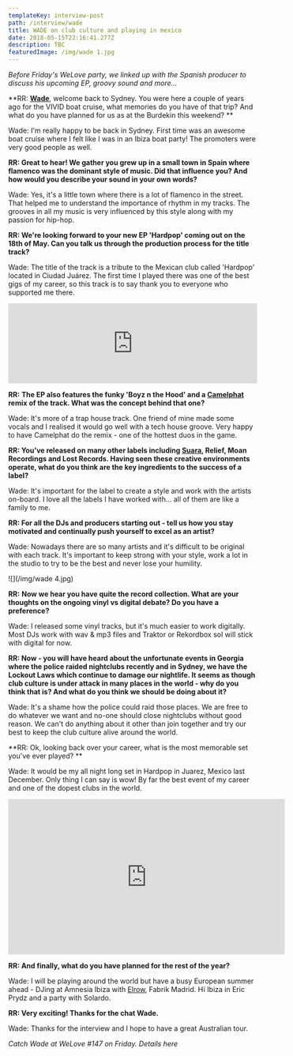 ```yaml
---
templateKey: interview-post
path: /interview/wade
title: WADE on club culture and playing in mexico
date: 2018-05-15T22:16:41.277Z
description: TBC
featuredImage: /img/wade 1.jpg
---
```

_Before Friday's WeLove party, we linked up with the Spanish producer to discuss his upcoming EP, groovy sound and more..._

**RR: **[**Wade**](https://www.facebook.com/wade.sound.spain/)**, welcome back to Sydney. You were here a couple of years ago for the VIVID boat cruise, what memories do you have of that trip? And what do you have planned for us as at the Burdekin this weekend?  **

Wade: I'm really happy to be back in Sydney. First time was an awesome boat cruise where I felt like I was in an Ibiza boat party! The promoters were very good people as well.
<br> 

**RR: Great to hear! We gather you grew up in a small town in Spain where flamenco was the dominant style of music. Did that influence you? And how would you describe your sound in your own words?**

Wade: Yes, it's a little town where there is a lot of flamenco in the street. That helped me to understand the importance of rhythm in my tracks. The grooves in all my music is very influenced by this style along with my passion for hip-hop.
<br> 

**RR: We're looking forward to your new EP 'Hardpop' coming out on the 18th of May. Can you talk us through the production process for the title track?**

Wade: The title of the track is a tribute to the Mexican club called 'Hardpop' located in Ciudad Juárez. The first time I played there was one of the best gigs of my career, so this track is to say thank you to everyone who supported me there. 
<br> 

<iframe src="https://embed.beatport.com/?id=10495923&type=track" width="100%" height="162" frameborder="0" scrolling="no" style="max-width:600px;"></iframe>

**RR:** **The EP also features the funky 'Boyz n the Hood' and a **[**Camelphat**](https://www.facebook.com/CamelPhat/)** remix of the track. What was the concept behind that one?**

Wade: It's more of a trap house track. One friend of mine made some vocals and I realised it would go well with a tech house groove. Very happy to have Camelphat do the remix - one of the hottest duos in the game.
<br> 

**RR: You've released on many other labels including **[**Suara**](https://www.facebook.com/suaramusic/)**, Relief, Moan Recordings and Lost Records. Having seen these creative environments operate, what do you think are the key ingredients to the success of a label?**

Wade: It's important for the label to create a style and work with the artists on-board. I love all the labels I have worked with... all of them are like a family to me.
<br> 

**RR: For all the DJs and producers starting out - tell us how you stay motivated and continually push yourself to excel as an artist?**

Wade: Nowadays there are so many artists and it's difficult to be original with each track. It's important to keep strong with your style, work a lot in the studio to try to be the best and never lose your humility.
<br> 

![](/img/wade 4.jpg)

**RR:** **Now we hear you have quite the record collection. What are your thoughts on the ongoing vinyl vs digital debate? Do you have a preference?**

Wade: I released some vinyl tracks, but it's much easier to work digitally. Most DJs work with wav & mp3 files and Traktor or Rekordbox soI will stick with digital for now. 
<br>  

**RR: Now - you will have heard about the unfortunate events in Georgia where the police raided nightclubs recently and in Sydney, we have the Lockout Laws which continue to damage our nightlife. It seems as though club culture is under attack in many places in the world - why do you think that is? And what do you think we should be doing about it?**

Wade: It's a shame how the police could raid those places. We are free to do whatever we want and no-one should close nightclubs without good reason. We can't do anything about it other than join together and try our best to keep the club culture alive around the world.
<br> 

**RR: Ok, looking back over your career, what is the most memorable set you've ever played? **

Wade: It would be my all night long set in Hardpop in Juarez, Mexico last December. Only thing I can say is wow! By far the best event of my career and one of the dopest clubs in the world.
<br>

<iframe width="560" height="315" src="https://www.youtube.com/embed/8FfHL0s_uVM" frameborder="0" allow="autoplay; encrypted-media" allowfullscreen></iframe> 

**RR: And finally, what do you have planned for the rest of the year?**

Wade: I will be playing around the world but have a busy European summer ahead - DJing at Amnesia Ibiza with [Elrow](https://www.facebook.com/elrowofficial/), Fabrik Madrid. Hï Ibiza in Eric Prydz and a party with Solardo.
<br> 

**RR: Very exciting! Thanks for the chat Wade.**

Wade: Thanks for the interview and I hope to have a great Australian tour.

_Catch Wade at WeLove #147 on Friday. Details here_
